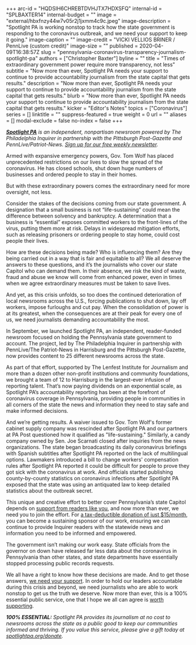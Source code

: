 +++
arc-id = "HQDSIH6CHREBTDVHJTX7HDXSFQ"
internal-id = "SPLBAXTER14"
internal-budget = ""
image = "external/hbxfnzy44w7v05r2j1jxmm4c9c.jpeg"
image-description = "Spotlight PA is working nonstop to track how the state government is responding to the coronavirus outbreak, and we need your support to keep it going."
image-caption = ""
image-credit = "VICKI VELLIOS BRINER / PennLive (custom credit)"
image-size = ""
published = 2020-04-09T16:38:57Z
slug = "pennsylvania-coronavirus-transparency-journalism-spotlight-pa"
authors = ["Christopher Baxter"]
byline = ""
title = "Times of extraordinary government power require more transparency, not less"
subtitle = "Now more than ever, Spotlight PA needs your support to continue to provide accountability journalism from the state capital that gets results."
description = "Now more than ever, Spotlight PA needs your support to continue to provide accountability journalism from the state capital that gets results."
blurb = "Now more than ever, Spotlight PA needs your support to continue to provide accountability journalism from the state capital that gets results."
kicker = "Editor's Notes"
topics = ["Coronavirus"]
series = []
linktitle = ""
suppress-featured = true
weight = 0
url = ""
aliases = []
modal-exclude = false
no-index = false
+++

<a href="https://www.spotlightpa.org/"><i><b>Spotlight PA</b></i></a><i> is an independent, nonpartisan newsroom powered by The Philadelphia Inquirer in partnership with the Pittsburgh Post-Gazette and PennLive/Patriot-News. </i><a href="https://www.spotlightpa.org/newsletters"><i>Sign up for our free weekly newsletter</i></a><i>.</i>

Armed with expansive emergency powers, Gov. Tom Wolf has placed unprecedented restrictions on our lives to slow the spread of the coronavirus. He has closed schools, shut down huge numbers of businesses and ordered people to stay in their homes.

But with these extraordinary powers comes the extraordinary need for more oversight, not less. 

Consider the stakes of the decisions coming from our state government. A designation that a small business is not “life-sustaining” could mean the difference between solvency and bankruptcy. A determination that a business is “essential” exposes committed workers to the front-lines of the virus, putting them more at risk. Delays in widespread mitigation efforts, such as releasing prisoners or ordering people to stay home, could cost people their lives.

How are these decisions being made? Who is influencing them? Are they being carried out in a way that is fair and equitable to all? We all deserve the answers to these questions, and it’s the journalists who cover our state Capitol who can demand them. In their absence, we risk the kind of waste, fraud and abuse we know will come from enhanced power, even in times when we agree extraordinary measures must be taken to save lives.

<script src="https://www.spotlightpa.org/embed.js" async></script><div data-spl-embed-version="1" data-spl-src="https://www.spotlightpa.org/embeds/donate/"></div> 

And yet, as this crisis unfolds, so too does the continued deterioration of local newsrooms across the U.S., forcing publications to shut down, lay off workers, impose furloughs and cut pay. When the consolidation of power is at its greatest, when the consequences are at their peak for every one of us, we need journalists demanding accountability the most.

In September, we launched Spotlight PA, an independent, reader-funded newsroom focused on holding the Pennsylvania state government to account. The project, led by The Philadelphia Inquirer in partnership with PennLive/The Patriot-News in Harrisburg and the Pittsburgh Post-Gazette, now provides content to 25 different newsrooms across the state.

As part of that effort, supported by The Lenfest Institute for Journalism and more than a dozen other non-profit institutions and community foundations, we brought a team of 12 to Harrisburg in the largest-ever infusion of reporting talent. That’s now paying dividends on an exponential scale, as Spotlight PA’s accountability reporting has been at the forefront of coronavirus coverage in Pennsylvania, providing people in communities in all corners of the state the news and information they need to stay safe and make informed decisions.

And we’re getting results. A waiver issued to Gov. Tom Wolf's former cabinet supply company was rescinded after Spotlight PA and our partners at PA Post questioned how it qualified as "life-sustaining." Similarly, a candy company owned by Sen. Joe Scarnati closed after inquiries from the news organizations. The state began broadcasting its daily coronavirus briefings with Spanish subtitles after Spotlight PA reported on the lack of multilingual options. Lawmakers introduced a bill to change workers' compensation rules after Spotlight PA reported it could be difficult for people to prove they got sick with the coronavirus at work. And officials started publishing county-by-county statistics on coronavirus infections after Spotlight PA exposed that the state was using an antiquated law to keep detailed statistics about the outbreak secret.

This unique and creative effort to better cover Pennsylvania’s state Capitol depends on <a href="http://www.spotlightpa.org/donate">support from readers like you</a>, and now more than ever, we need you to join the effort. For <a href="http://www.spotlightpa.org/donate">a tax-deductible donation of just $15/month</a>, you can become a sustaining sponsor of our work, ensuring we can continue to provide Inquirer readers with the statewide news and information you need to be informed and empowered.

The government isn’t making our work easy. State officials from the governor on down have released far less data about the coronavirus in Pennsylvania than other states, and state departments have essentially stopped processing public records requests. 

We all have a right to know how these decisions are made. And to get those answers, <a href="http://www.spotlightpa.org/donate">we need your support</a>. In order to hold our leaders accountable during this crisis and beyond, we need journalists who are able to work nonstop to get us the truth we deserve. Now more than ever, this is a 100% essential public service, one that I hope we all can agree is <a href="http://www.spotlightpa.org/donate">worth supporting</a>.

<i><b>100% ESSENTIAL:</b></i><i> Spotlight PA provides its journalism at no cost to newsrooms across the state as a public good to keep our communities informed and thriving. If you value this service, please give a gift today at </i><a href="https://www.spotlightpa.org/donate"><i>spotlightpa.org/donate</i></a><i>.</i>
